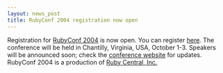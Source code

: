 ```yaml
---
layout: news_post
title: RubyConf 2004 registration now open
---
```


Registration for [RubyConf 2004][1] is now open. You can register
[here][2]. The conference will be held in Chantilly, Virginia, <span
class="caps">USA</span>, October 1-3. Speakers will be announced soon;
check the [conference website][1] for updates. RubyConf 2004 is a
production of [Ruby Central, Inc.][3]

[1]: http://www.rubycentral.org/conference 
[2]: http://www.rubycentral.org/conference/register.html 
[3]: http://www.rubycentral.org 

